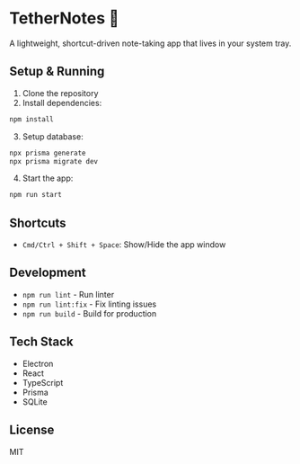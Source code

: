 # TetherNotes 📝

A lightweight, shortcut-driven note-taking app that lives in your system tray.

## Setup & Running

1. Clone the repository
2. Install dependencies:
```bash
npm install
```

3. Setup database:
```bash
npx prisma generate
npx prisma migrate dev
```

4. Start the app:
```bash
npm run start
```

## Shortcuts

- `Cmd/Ctrl + Shift + Space`: Show/Hide the app window

## Development

- `npm run lint` - Run linter
- `npm run lint:fix` - Fix linting issues
- `npm run build` - Build for production

## Tech Stack

- Electron
- React
- TypeScript
- Prisma
- SQLite

## License

MIT
